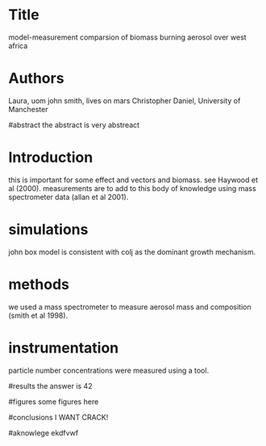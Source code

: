 # Title
model-measurement comparsion of biomass burning aerosol over west africa


# Authors
Laura, uom
john smith, lives on mars
Christopher Daniel, University of Manchester

#abstract
the abstract is very abstreact

# Introduction
this is important for some effect and vectors and biomass.
see Haywood et al (2000).
measurements are to add to this body of knowledge using mass spectrometer data (allan et al 2001).

# simulations
john box model is consistent with colj as the dominant growth mechanism.

# methods
we used a mass spectrometer to measure aerosol mass and composition (smith et al 1998).

# instrumentation
particle number concentrations were measured using a tool.

#results
the answer is 42

#figures
some figures here

#conclusions
I WANT CRACK!

#aknowlege
ekdfvwf